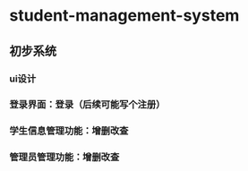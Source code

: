 # student-management-system
## 初步系统
### ui设计
### 登录界面：登录（后续可能写个注册）
### 学生信息管理功能：增删改查
### 管理员管理功能：增删改查
